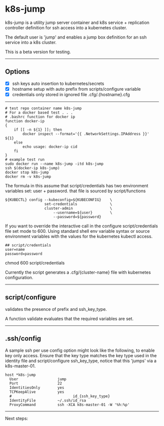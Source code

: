 # k8s-jump

k8s-jump is a utility jump server container and k8s service +
replication controller definition for ssh access into a kubernetes
cluster.

The default user is 'jump' and enables a jump box definition for an
ssh service into a k8s cluster.

This is a beta version for testing.

---

## Options
- [x] ssh keys auto insertion to kubernetes/secrets
- [x] hostname setup with auto prefix from scripts/configure variable
- [x] credentials only stored in ignored file .cfg/.{hostname}.cfg

---

```
# test repo container name k8s-jump
# For a docker based test . . .
# .bashrc function for docker ip
function docker-ip
{
    if [[ -n ${1} ]]; then
        docker inspect --format='{{ .NetworkSettings.IPAddress }}' ${1}
    else
        echo usage: docker-ip cid
    fi
}
# example test run
sudo docker run --name k8s-jump -itd k8s-jump
ssh $(docker-ip k8s-jump)
docker stop k8s-jump
docker rm -v k8s-jump

```



The formula in this assume that script/credentials has two environment
variables set: user + password. that file is sourced by script/functions

```
${KUBECTL} config --kubeconfig=${KUBECONFIG}    \
                  set-credentials               \
                  cluster-admin                 \
                      --username=${user}        \
                      --password=${password}
```

If you want to override the interactive call in the configure
script/credentials file set mode to 600. Using standard shell env
variable syntax or source environment variables with the values for
the kubernetes kubectl access.

```
## script/credentials
user=name
password=password
```

chmod 600 script/credentials

Currently the script generates a .cfg/{cluster-name} file with
kubernetes configuration.

---
## script/configure

validates the presence of prefix and ssh_key_type.

A function validate evaluates that the required variables are set.

---
## .ssh/config

A sample ssh per use config option might look like the following, to
enable key only access. Ensure that the key type matches the key type
used in the identity file and script/configure ssh_key_type, notice that
this 'jumps' via a k8s-master-01.

```
host *k8s-jump
  User                  jump
  Port                  22
  IdentitiesOnly        yes
  TCPKeepAlive          yes
  #                            id_{ssh_key_type}
  IdentityFile          ~/.ssh/id_rsa
  ProxyCommand          ssh -XCA k8s-master-01 -W '%h:%p'
```

---

Next steps:

